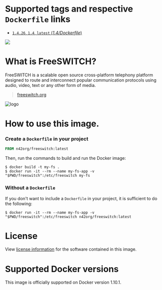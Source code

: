 # Supported tags and respective `Dockerfile` links

-	[`1.4.26`, `1.4`, `latest` (*1.4/Dockerfile*)](https://github.com/n42org/docker-library/blob/master/freeswitch/1.4/Dockerfile)

[![](https://badge.imagelayers.io/n42org/freeswitch:latest.svg)](https://imagelayers.io/?images=n42org/freeswitch:1.4.26)

# What is FreeSWITCH?

FreeSWITCH is a scalable open source cross-platform telephony
platform designed to route and interconnect popular communication
protocols using audio, video, text or any other form of media.

> [freeswitch.org](https://freeswitch.org/)

![logo](https://freeswitch.org/wp-content/themes/ken1/images/FS-new-web-logo.png)

# How to use this image.

### Create a `Dockerfile` in your project

```dockerfile
FROM n42org/freeswitch:latest
```

Then, run the commands to build and run the Docker image:

```console
$ docker build -t my-fs .
$ docker run -it --rm --name my-fs-app -v "$PWD/freeswitch":/etc/freeswitch my-fs
```

### Without a `Dockerfile`

If you don't want to include a `Dockerfile` in your project, it is sufficient to do the following:

```console
$ docker run -it --rm --name my-fs-app -v "$PWD/freeswitch":/etc/freeswitch n42org/freeswitch:latest
```

# License

View [license information](https://freeswitch.org/stash/projects/FS/repos/freeswitch/browse/docs/COPYING) for the software contained in this image.

# Supported Docker versions

This image is officially supported on Docker version 1.10.1.
